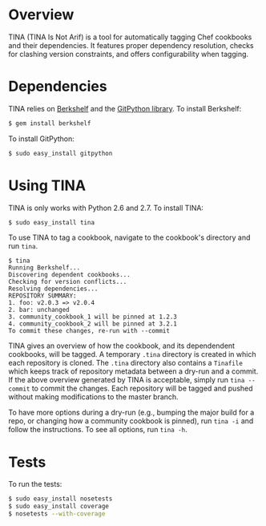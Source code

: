Overview
========

TINA (TINA Is Not Arif) is a tool for automatically tagging Chef cookbooks and
their dependencies.  It features proper dependency resolution, checks for
clashing version constraints, and offers configurability when tagging.

Dependencies
============

TINA relies on [Berkshelf](http://berkshelf.com/) and the [GitPython
library](https://pypi.python.org/pypi/GitPython).  To install Berkshelf:

```bash
$ gem install berkshelf
```

To install GitPython:

```bash
$ sudo easy_install gitpython
```

Using TINA
==========

TINA is only works with Python 2.6 and 2.7.  To install TINA:

```bash
$ sudo easy_install tina
```

To use TINA to tag a cookbook, navigate to the cookbook's directory and run
`tina`.

```
$ tina
Running Berkshelf...
Discovering dependent cookbooks...
Checking for version conflicts...
Resolving dependencies...
REPOSITORY SUMMARY:
1. foo: v2.0.3 => v2.0.4
2. bar: unchanged
3. community_cookbook_1 will be pinned at 1.2.3
4. community_cookbook_2 will be pinned at 3.2.1
To commit these changes, re-run with --commit
```

TINA gives an overview of how the cookbook, and its dependendent cookbooks,
will be tagged.  A temporary `.tina` directory is created in which each
repository is cloned.  The `.tina` directory also contains a `Tinafile` which
keeps track of repository metadata between a dry-run and a commit.  If the
above overview generated by TINA is acceptable, simply run `tina --commit` to
commit the changes.  Each repository will be tagged and pushed without making
modifications to the master branch.

To have more options during a dry-run (e.g., bumping the major build for a
repo, or changing how a community cookbook is pinned), run `tina -i` and follow
the instructions.  To see all options, run `tina -h`.

Tests
=====

To run the tests:

```bash
$ sudo easy_install nosetests
$ sudo easy_install coverage
$ nosetests --with-coverage
```
